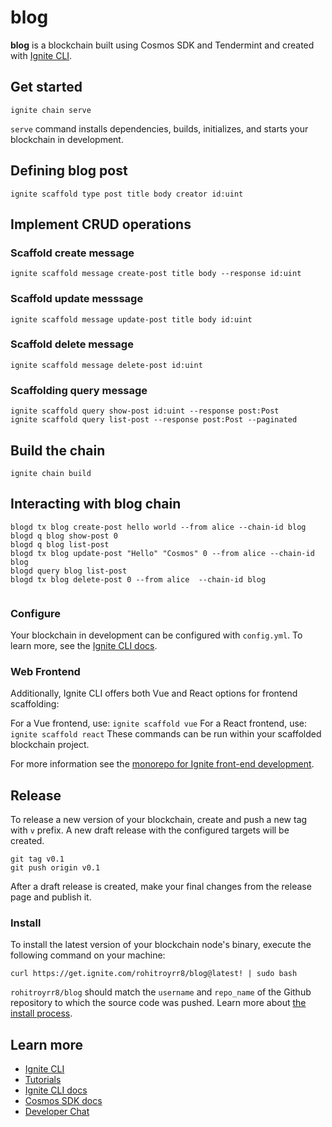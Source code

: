 # blog
**blog** is a blockchain built using Cosmos SDK and Tendermint and created with [Ignite CLI](https://ignite.com/cli).

## Get started

```
ignite chain serve
```

`serve` command installs dependencies, builds, initializes, and starts your blockchain in development.

## Defining blog post
```
ignite scaffold type post title body creator id:uint

```
## Implement CRUD operations
### Scaffold create message
```
ignite scaffold message create-post title body --response id:uint

```
### Scaffold update messsage

```
ignite scaffold message update-post title body id:uint
```

### Scaffold delete message
```
ignite scaffold message delete-post id:uint

```

### Scaffolding query message
```
ignite scaffold query show-post id:uint --response post:Post
ignite scaffold query list-post --response post:Post --paginated
```

## Build the chain
```
ignite chain build
```

## Interacting with blog chain
```
blogd tx blog create-post hello world --from alice --chain-id blog
blogd q blog show-post 0
blogd q blog list-post
blogd tx blog update-post "Hello" "Cosmos" 0 --from alice --chain-id blog
blogd query blog list-post
blogd tx blog delete-post 0 --from alice  --chain-id blog


```


### Configure

Your blockchain in development can be configured with `config.yml`. To learn more, see the [Ignite CLI docs](https://docs.ignite.com).

### Web Frontend

Additionally, Ignite CLI offers both Vue and React options for frontend scaffolding:

For a Vue frontend, use: `ignite scaffold vue`
For a React frontend, use: `ignite scaffold react`
These commands can be run within your scaffolded blockchain project. 


For more information see the [monorepo for Ignite front-end development](https://github.com/ignite/web).

## Release
To release a new version of your blockchain, create and push a new tag with `v` prefix. A new draft release with the configured targets will be created.

```
git tag v0.1
git push origin v0.1
```

After a draft release is created, make your final changes from the release page and publish it.

### Install
To install the latest version of your blockchain node's binary, execute the following command on your machine:

```
curl https://get.ignite.com/rohitroyrr8/blog@latest! | sudo bash
```
`rohitroyrr8/blog` should match the `username` and `repo_name` of the Github repository to which the source code was pushed. Learn more about [the install process](https://github.com/allinbits/starport-installer).

## Learn more

- [Ignite CLI](https://ignite.com/cli)
- [Tutorials](https://docs.ignite.com/guide)
- [Ignite CLI docs](https://docs.ignite.com)
- [Cosmos SDK docs](https://docs.cosmos.network)
- [Developer Chat](https://discord.gg/ignite)
